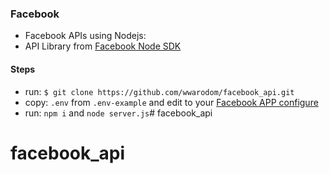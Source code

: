 ### Facebook  
  - Facebook APIs using Nodejs: 
  - API Library from [Facebook Node SDK](https://github.com/node-facebook/facebook-node-sdk/tree/samples)

#### Steps
  - run: `$ git clone https://github.com/wwarodom/facebook_api.git` 
  - copy: `.env` from `.env-example` and edit to your [Facebook APP configure](https://developers.facebook.com/apps/)
  - run: `npm i` and `node server.js`# facebook_api
# facebook_api
